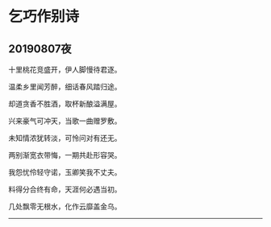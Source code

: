 乞巧作别诗
=========

20190807夜
---------------



十里桃花竞盛开，伊人脚慢待君逐。

温柔乡里闻芳醉，细话春风踏归途。

却道贪香不胜酒，取杯新酿溢满屋。

兴来豪气可冲天，当歌一曲赠罗敷。

未知情浓犹转淡，可怜问对有还无。

两别渐宽衣带悔，一期共赴形容哭。

我怨忧伶轻守诺，玉卿笑我不丈夫。

料得分合终有命，天涯何必遇当初。

几处飘零无根水，化作云靡盖金乌。

------------------------

